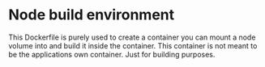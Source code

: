 # Node build environment

This Dockerfile is purely used to create a container you can mount a node volume into and build it inside the container. This container is not meant to be the applications own container. Just for building purposes.
